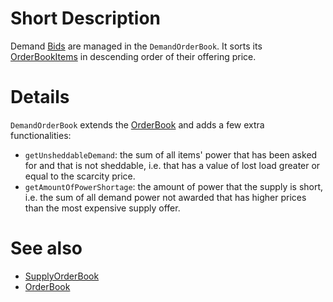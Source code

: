 # Short Description
Demand [Bids](./Bid) are managed in the `DemandOrderBook`. It sorts its [OrderBookItems](./OrderBookItem) in descending order of their offering price.

# Details
`DemandOrderBook` extends the [OrderBook](./OrderBook) and adds a few extra functionalities:
* `getUnsheddableDemand`: the sum of all items' power that has been asked for and that is not sheddable, i.e. that has a value of lost load greater or equal to the scarcity price.
* `getAmountOfPowerShortage`: the amount of power that the supply is short, i.e. the sum of all demand power not awarded that has higher prices than the most expensive supply offer.

# See also 
* [SupplyOrderBook](./SupplyOrderBook)
* [OrderBook](./OrderBook)